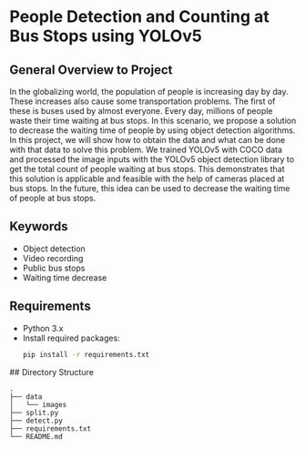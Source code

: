 # People Detection and Counting at Bus Stops using YOLOv5

## General Overview to Project

In the globalizing world, the population of people is increasing day by day. These increases also cause some transportation problems. The first of these is buses used by almost everyone. Every day, millions of people waste their time waiting at bus stops. In this scenario, we propose a solution to decrease the waiting time of people by using object detection algorithms. In this project, we will show how to obtain the data and what can be done with that data to solve this problem. We trained YOLOv5 with COCO data and processed the image inputs with the YOLOv5 object detection library to get the total count of people waiting at bus stops. This demonstrates that this solution is applicable and feasible with the help of cameras placed at bus stops. In the future, this idea can be used to decrease the waiting time of people at bus stops.

## Keywords

- Object detection
- Video recording
- Public bus stops
- Waiting time decrease

## Requirements

- Python 3.x
- Install required packages:
  ```bash
  pip install -r requirements.txt
  ```

## Directory Structure

```
.
├── data
│   └── images
├── split.py
├── detect.py
├── requirements.txt
└── README.md
```



